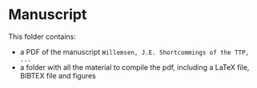Manuscript
===
This folder contains:
* a PDF of the manuscript `Willemsen, J.E. Shortcommings of the TTP, ...`
* a folder with all the material to compile the pdf, including a LaTeX file, BIBTEX file and figures
